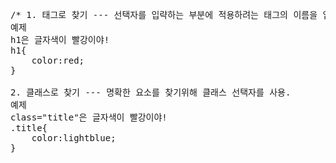 <PRE>/* 1. 태그로 찾기 --- 선택자를 입략하는 부분에 적용하려는 태그의 이름을 입력합니다. */
예제
h1은 글자색이 빨강이야!
h1{
    color:red;
}

2. 클래스로 찾기 --- 명확한 요소를 찾기위해 클래스 선택자를 사용.
예제
class="title"은 글자색이 빨강이야!
.title{
    color:lightblue;
}</PRE>

